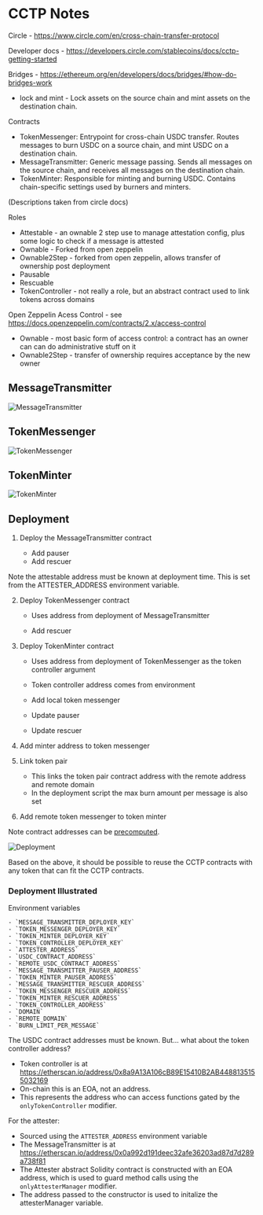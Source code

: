 # CCTP Notes

Circle - https://www.circle.com/en/cross-chain-transfer-protocol

Developer docs - https://developers.circle.com/stablecoins/docs/cctp-getting-started

Bridges - https://ethereum.org/en/developers/docs/bridges/#how-do-bridges-work

* lock and mint -  Lock assets on the source chain and mint assets on the destination chain.

Contracts

* TokenMessenger: Entrypoint for cross-chain USDC transfer. Routes messages to burn USDC on a source chain, and mint USDC on a destination chain.
* MessageTransmitter: Generic message passing. Sends all messages on the source chain, and receives all messages on the destination chain.
* TokenMinter: Responsible for minting and burning USDC. Contains chain-specific settings used by burners and minters.

(Descriptions taken from circle docs)


Roles

* Attestable - an ownable 2 step use to manage attestation config, plus some logic to check if a message is attested
* Ownable - Forked from open zeppelin
* Ownable2Step - forked from open zeppelin, allows transfer of ownership post deployment
* Pausable
* Rescuable
* TokenController - not really a role, but an abstract contract used to link tokens across domains

Open Zeppelin Acess Control - see https://docs.openzeppelin.com/contracts/2.x/access-control

* Ownable - most basic form of access control: a contract has an owner can can do administrative stuff on it
* Ownable2Step - transfer of ownership requires acceptance by the new owner

## MessageTransmitter

![MessageTransmitter](./MessageTransmitter.png)

## TokenMessenger

![TokenMessenger](./tokenMessenger.png)

## TokenMinter

![TokenMinter](./tokenMinter.png)


## Deployment

1. Deploy the MessageTransmitter contract

    * Add pauser
    * Add rescuer

Note the attestable address must be known at deployment time. This is set from the ATTESTER_ADDRESS environment variable.

2. Deploy TokenMessenger contract

   * Uses address from deployment of MessageTransmitter

    * Add rescuer

3. Deploy TokenMinter contract

    * Uses address from deployment of TokenMessenger as the token controller argument

    * Token controller address comes from environment

    * Add local token messenger 

    * Update pauser

    * Update rescuer

4. Add minter address to token messenger

5. Link token pair

    * This links the token pair contract address with the remote address and remote domain
    * In the deployment script the max burn amount per message is also set

6. Add remote token messenger to token minter


Note contract addresses can be [precomputed](https://ethereum.stackexchange.com/questions/760/how-is-the-address-of-an-ethereum-contract-computed).


![Deployment](./deployed.png)

Based on the above, it should be possible to reuse the CCTP contracts with any token that can fit the
CCTP contracts.

### Deployment Illustrated

Environment variables

    - `MESSAGE_TRANSMITTER_DEPLOYER_KEY`
    - `TOKEN_MESSENGER_DEPLOYER_KEY`
    - `TOKEN_MINTER_DEPLOYER_KEY`
    - `TOKEN_CONTROLLER_DEPLOYER_KEY`
    - `ATTESTER_ADDRESS`
    - `USDC_CONTRACT_ADDRESS`
    - `REMOTE_USDC_CONTRACT_ADDRESS`
    - `MESSAGE_TRANSMITTER_PAUSER_ADDRESS`
    - `TOKEN_MINTER_PAUSER_ADDRESS`
    - `MESSAGE_TRANSMITTER_RESCUER_ADDRESS`
    - `TOKEN_MESSENGER_RESCUER_ADDRESS`
    - `TOKEN_MINTER_RESCUER_ADDRESS`
    - `TOKEN_CONTROLLER_ADDRESS`
    - `DOMAIN`
    - `REMOTE_DOMAIN`
    - `BURN_LIMIT_PER_MESSAGE`

The USDC contract addresses must be known. But... what about the token controller address?

- Token controller is at https://etherscan.io/address/0x8a9A13A106cB89E15410B2AB4488135155032169
- On-chain this is an EOA, not an address.
- This represents the address who can access functions gated by the `onlyTokenController` modifier.

For the attester:

- Sourced using the `ATTESTER_ADDRESS` environment variable
- The MessageTransmitter is at https://etherscan.io/address/0x0a992d191deec32afe36203ad87d7d289a738f81
- The Attester abstract Solidity contract is constructed with an EOA address, which is used to guard method calls using the `onlyAttesterManager` modifier.
- The address passed to the constructor is used to initalize the attesterManager variable.

